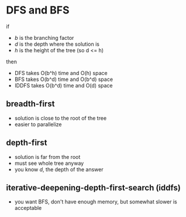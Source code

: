 # DFS and BFS

if
- _b_ is the branching factor
- _d_ is the depth where the solution is
- _h_ is the height of the tree (so d <= h)

then
- DFS takes O(b^h) time and O(h) space
- BFS takes O(b^d) time and O(b^d) space
- IDDFS takes O(b^d) time and O(d) space

## breadth-first
- solution is close to the root of the tree
- easier to parallelize

## depth-first
- solution is far from the root 
- must see whole tree anyway
- you know _d_, the depth of the answer

## iterative-deepening-depth-first-search (iddfs)
- you want BFS, don't have enough memory, but somewhat slower is acceptable
